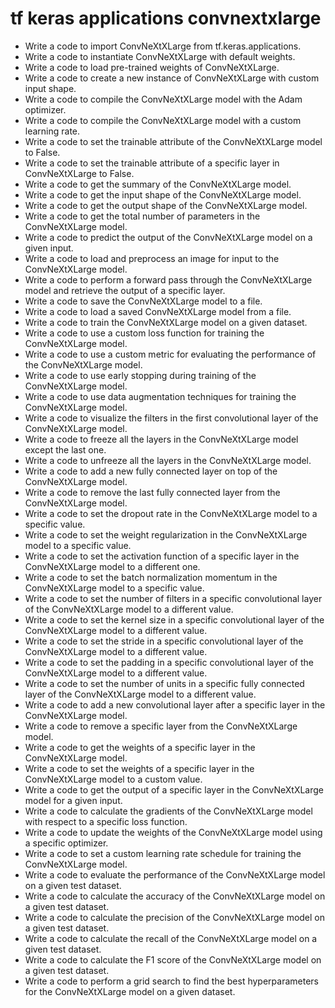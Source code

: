 # tf keras applications convnextxlarge

- Write a code to import ConvNeXtXLarge from tf.keras.applications.
- Write a code to instantiate ConvNeXtXLarge with default weights.
- Write a code to load pre-trained weights of ConvNeXtXLarge.
- Write a code to create a new instance of ConvNeXtXLarge with custom input shape.
- Write a code to compile the ConvNeXtXLarge model with the Adam optimizer.
- Write a code to compile the ConvNeXtXLarge model with a custom learning rate.
- Write a code to set the trainable attribute of the ConvNeXtXLarge model to False.
- Write a code to set the trainable attribute of a specific layer in ConvNeXtXLarge to False.
- Write a code to get the summary of the ConvNeXtXLarge model.
- Write a code to get the input shape of the ConvNeXtXLarge model.
- Write a code to get the output shape of the ConvNeXtXLarge model.
- Write a code to get the total number of parameters in the ConvNeXtXLarge model.
- Write a code to predict the output of the ConvNeXtXLarge model on a given input.
- Write a code to load and preprocess an image for input to the ConvNeXtXLarge model.
- Write a code to perform a forward pass through the ConvNeXtXLarge model and retrieve the output of a specific layer.
- Write a code to save the ConvNeXtXLarge model to a file.
- Write a code to load a saved ConvNeXtXLarge model from a file.
- Write a code to train the ConvNeXtXLarge model on a given dataset.
- Write a code to use a custom loss function for training the ConvNeXtXLarge model.
- Write a code to use a custom metric for evaluating the performance of the ConvNeXtXLarge model.
- Write a code to use early stopping during training of the ConvNeXtXLarge model.
- Write a code to use data augmentation techniques for training the ConvNeXtXLarge model.
- Write a code to visualize the filters in the first convolutional layer of the ConvNeXtXLarge model.
- Write a code to freeze all the layers in the ConvNeXtXLarge model except the last one.
- Write a code to unfreeze all the layers in the ConvNeXtXLarge model.
- Write a code to add a new fully connected layer on top of the ConvNeXtXLarge model.
- Write a code to remove the last fully connected layer from the ConvNeXtXLarge model.
- Write a code to set the dropout rate in the ConvNeXtXLarge model to a specific value.
- Write a code to set the weight regularization in the ConvNeXtXLarge model to a specific value.
- Write a code to set the activation function of a specific layer in the ConvNeXtXLarge model to a different one.
- Write a code to set the batch normalization momentum in the ConvNeXtXLarge model to a specific value.
- Write a code to set the number of filters in a specific convolutional layer of the ConvNeXtXLarge model to a different value.
- Write a code to set the kernel size in a specific convolutional layer of the ConvNeXtXLarge model to a different value.
- Write a code to set the stride in a specific convolutional layer of the ConvNeXtXLarge model to a different value.
- Write a code to set the padding in a specific convolutional layer of the ConvNeXtXLarge model to a different value.
- Write a code to set the number of units in a specific fully connected layer of the ConvNeXtXLarge model to a different value.
- Write a code to add a new convolutional layer after a specific layer in the ConvNeXtXLarge model.
- Write a code to remove a specific layer from the ConvNeXtXLarge model.
- Write a code to get the weights of a specific layer in the ConvNeXtXLarge model.
- Write a code to set the weights of a specific layer in the ConvNeXtXLarge model to a custom value.
- Write a code to get the output of a specific layer in the ConvNeXtXLarge model for a given input.
- Write a code to calculate the gradients of the ConvNeXtXLarge model with respect to a specific loss function.
- Write a code to update the weights of the ConvNeXtXLarge model using a specific optimizer.
- Write a code to set a custom learning rate schedule for training the ConvNeXtXLarge model.
- Write a code to evaluate the performance of the ConvNeXtXLarge model on a given test dataset.
- Write a code to calculate the accuracy of the ConvNeXtXLarge model on a given test dataset.
- Write a code to calculate the precision of the ConvNeXtXLarge model on a given test dataset.
- Write a code to calculate the recall of the ConvNeXtXLarge model on a given test dataset.
- Write a code to calculate the F1 score of the ConvNeXtXLarge model on a given test dataset.
- Write a code to perform a grid search to find the best hyperparameters for the ConvNeXtXLarge model on a given dataset.
